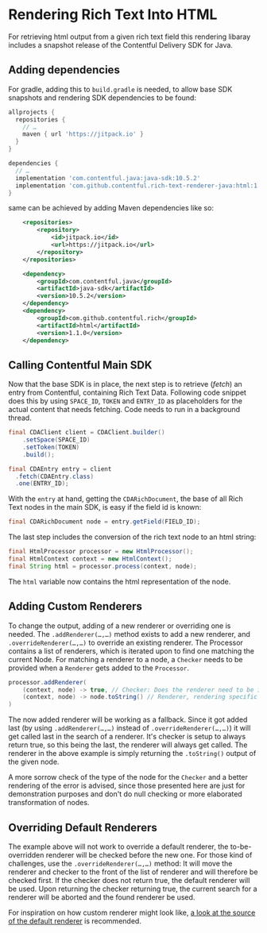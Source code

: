 Rendering Rich Text Into HTML
===================================

For retrieving html output from a given rich text field this rendering libaray includes a snapshot release of the
Contentful Delivery SDK for Java.

Adding dependencies
-------------------

For gradle, adding this to `build.gradle` is needed, to allow base SDK snapshots and rendering SDK
dependencies to be found:

```groovy
allprojects {
  repositories {
    // …
    maven { url 'https://jitpack.io' }
  }
}
```

```groovy
dependencies {
  // …
  implementation 'com.contentful.java:java-sdk:10.5.2'
  implementation 'com.github.contentful.rich-text-renderer-java:html:1.1.0'
}
```

same can be achieved by adding Maven dependencies like so:

```xml
	<repositories>
		<repository>
		    <id>jitpack.io</id>
		    <url>https://jitpack.io</url>
		</repository>
	</repositories>
```

```xml
	<dependency>
	    <groupId>com.contentful.java</groupId>
	    <artifactId>java-sdk</artifactId>
	    <version>10.5.2</version>
	</dependency>
	<dependency>
	    <groupId>com.github.contentful.rich</groupId>
	    <artifactId>html</artifactId>
	    <version>1.1.0</version>
	</dependency>
```

Calling Contentful Main SDK
---------------------------

Now that the base SDK is in place, the next step is to retrieve (_fetch_) an entry from Contentful,
containing Rich Text Data. Following code snippet does this by using `SPACE_ID`, `TOKEN` and
`ENTRY_ID` as placeholders for the actual content that needs fetching. Code needs to run in a background thread.

```java
final CDAClient client = CDAClient.builder()
    .setSpace(SPACE_ID)
    .setToken(TOKEN)
    .build();

final CDAEntry entry = client
  .fetch(CDAEntry.class)
  .one(ENTRY_ID);
```

With the `entry` at hand, getting the `CDARichDocument`, the base of all Rich Text
nodes in the main SDK, is easy if the field id is known:

```java
final CDARichDocument node = entry.getField(FIELD_ID);
```

The last step includes the conversion of the rich text node to an html string:

```java
final HtmlProcessor processor = new HtmlProcessor();
final HtmlContext context = new HtmlContext();
final String html = processor.process(context, node);
```

The `html` variable now contains the html representation of the node.

Adding Custom Renderers
-----------------------

To change the output, adding of a new renderer or overriding one is needed.
The `.addRenderer(…,…)` method exists to add a new renderer, and `.overrideRenderer(…,…)` to override an existing renderer. The
Processor contains a list of renderers, which is iterated upon to find one matching the current
Node. For matching a renderer to a node, a `Checker` needs to be provided when a `Renderer` gets added to the `Processor`.

```java
processor.addRenderer(
    (context, node) -> true, // Checker: Does the renderer need to be invoked?
    (context, node) -> node.toString() // Renderer, rendering specific node.
)
```

The now added renderer will be working as a fallback. Since it got added last (by using `.addRenderer(…,…)` instead of
`.overrideRenderer(…,…)`) it will get called last in the search of a renderer. It's checker is
setup to always return true, so this being the last, the renderer will always get called. The
renderer in the above example is simply returning the `.toString()` output of the given node.

A more sorrow check of the type of the node for the `Checker` and a better rendering of the error
is advised, since those presented here are just for demonstration purposes and don't do null
checking or more elaborated transformation of nodes.

Overriding Default Renderers
----------------------------

The example above will not work to override a default renderer, the to-be-overridden renderer will be checked before
the new one. For those kind of challenges, use the `.overrideRenderer(…,…)` method: It will move the renderer
and checker to the front of the list of renderer and will therefore be checked first. If the checker does not return
true, the default renderer will be used. Upon returning the checker returning true, the current search for a
renderer will be aborted and the found renderer be used.

For inspiration on how custom renderer might look like,
[a look at the source of the default renderer](src/main/java/com/contentful/rich/html/renderer)
 is recommended.
